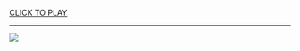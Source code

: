 
<a href="https://premium76.site?title=unblocked_games_sites_for_school_2024&ref=13M">CLICK TO PLAY</a></h3>
<hr>

<a href="https://premium76.site?title=unblocked_games_sites_for_school_2024&ref=13M"><img src="https://clearcache.store/games.png"></a>


